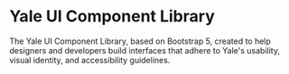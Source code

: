 # Yale UI Component Library

The Yale UI Component Library, based on Bootstrap 5, created to help designers and developers build interfaces that adhere to Yale's usability, visual identity, and accessibility guidelines. 
